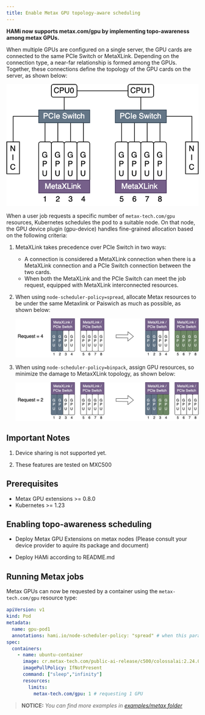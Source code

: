 ```yaml
---
title: Enable Metax GPU topology-aware scheduling
---
```


**HAMi now supports metax.com/gpu by implementing topo-awareness among metax GPUs.**

When multiple GPUs are configured on a single server, the GPU cards are connected to the same PCIe Switch or MetaXLink.
Depending on the connection type, a near-far relationship is formed among the GPUs.
Together, these connections define the topology of the GPU cards on the server, as shown below:

![img](https://github.com/Project-HAMi/HAMi/raw/master/imgs/metax_topo.png)

When a user job requests a specific number of `metax-tech.com/gpu` resources,
Kubernetes schedules the pod to a suitable node. On that node,
the GPU device plugin (gpu-device) handles fine-grained allocation based on the following criteria:

1. MetaXLink takes precedence over PCIe Switch in two ways:

   - A connection is considered a MetaXLink connection when there is a MetaXLink connection and a PCIe Switch connection between the two cards.
   - When both the MetaXLink and the PCIe Switch can meet the job request, equipped with MetaXLink interconnected resources.

2. When using `node-scheduler-policy=spread`, allocate Metax resources to be under the same Metaxlink or Paiswich as much as possible, as shown below:

   ![img](https://github.com/Project-HAMi/HAMi/raw/master/imgs/metax_spread.png)

3. When using `node-scheduler-policy=binpack`, assign GPU resources, so minimize the damage to MetaxXLink topology, as shown below:

   ![img](https://github.com/Project-HAMi/HAMi/raw/master/imgs/metax_binpack.png)

## Important Notes

1. Device sharing is not supported yet.

2. These features are tested on MXC500

## Prerequisites

* Metax GPU extensions >= 0.8.0
* Kubernetes >= 1.23

## Enabling topo-awareness scheduling

* Deploy Metax GPU Extensions on metax nodes (Please consult your device provider to aquire its package and document)

* Deploy HAMi according to README.md

## Running Metax jobs

Metax GPUs can now be requested by a container
using the `metax-tech.com/gpu` resource type:

```yaml
apiVersion: v1
kind: Pod
metadata:
  name: gpu-pod1
  annotations: hami.io/node-scheduler-policy: "spread" # when this parameter is set to spread, the scheduler will try to find the best topology for this task.
spec:
  containers:
    - name: ubuntu-container
      image: cr.metax-tech.com/public-ai-release/c500/colossalai:2.24.0.5-py38-ubuntu20.04-amd64 
      imagePullPolicy: IfNotPresent
      command: ["sleep","infinity"]
      resources:
        limits:
          metax-tech.com/gpu: 1 # requesting 1 GPU
```

> **NOTICE:** *You can find more examples in [examples/metax folder](https://github.com/Project-HAMi/HAMi/tree/release-v2.6/examples/metax/gpu)*
